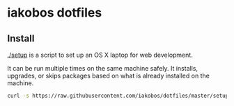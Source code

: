 # iakobos dotfiles

## Install

[./setup](./setup) is a script to set up an OS X laptop for web development.

It can be run multiple times on the same machine safely. It installs, upgrades,
or skips packages based on what is already installed on the machine.

```sh
curl -s https://raw.githubusercontent.com/iakobos/dotfiles/master/setup | sh 2>&1 | tee ~/setup.log
```
